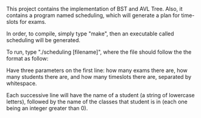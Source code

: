 This project contains the implementation of BST and AVL Tree. Also, it contains a program named scheduling, which will generate a plan for time-slots for exams.

In order, to compile, simply type "make", then an executable called scheduling will be generated.

To run, type "./scheduling [filename]", where the file should follow the the format as follow: 

Have three parameters on the first line: how many exams there are, how many students there are, and how many timeslots there are, separated by whitespace. 

Each successive line will have the name of a student (a string of lowercase letters), followed by the name of the classes that student is in (each one being an integer greater than 0).
